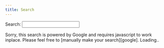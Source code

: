 ```yaml
---
title: Search
---
```


<form action="/search/" method="get">
<label for="q">Search: </label><input type="text" id="q" name="q" />
</form>
<noscript>
Sorry, this search is powered by Google and requires javascript to work inplace.  Please feel free to
[manually make your search][google].
</noscript>
<gcse:searchresults-only>Loading..</gcse:searchresults-only>
<script>
  (function() {
    var cx = '009348858810432874853:wrhfyzzqknu';
    var gcse = document.createElement('script');
    gcse.type = 'text/javascript';
    gcse.async = true;
    gcse.src = (document.location.protocol == 'https:' ? 'https:' : 'http:') +
        '//www.google.com/cse/cse.js?cx=' + cx;
    var s = document.getElementsByTagName('script')[0];
    s.parentNode.insertBefore(gcse, s);
  })();
</script>
<gcse:search></gcse:search>

 [google]: https://encrypted.google.com/search?q=site:robnugen.com
